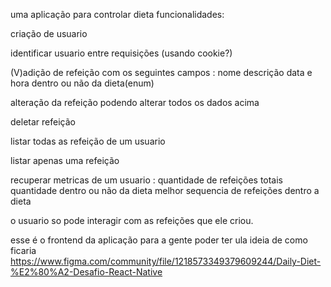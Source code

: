 uma aplicação para controlar dieta
funcionalidades:

criação de usuario

identificar usuario entre requisições (usando cookie?)

(V)adição de refeição com os seguintes campos :
     nome 
     descrição 
     data e hora 
     dentro ou não da dieta(enum)
      
alteração da refeição podendo alterar todos os dados acima

deletar refeição

listar todas as refeição de um usuario

listar apenas uma refeição

recuperar metricas de um usuario :
     quantidade de refeições totais
     quantidade dentro ou não da dieta 
     melhor sequencia de refeições dentro a dieta
     
o usuario so pode interagir com as refeições que ele criou.

esse é o frontend da aplicação para a gente poder ter ula ideia de como ficaria
https://www.figma.com/community/file/1218573349379609244/Daily-Diet-%E2%80%A2-Desafio-React-Native
